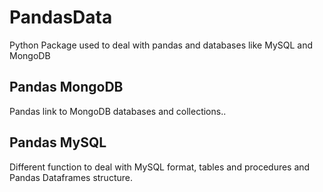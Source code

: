 # PandasData
Python Package used to deal with pandas and databases like MySQL and MongoDB

## Pandas MongoDB

Pandas link to MongoDB databases and collections..


## Pandas MySQL

Different function to deal with MySQL format, tables and procedures and Pandas Dataframes structure.
